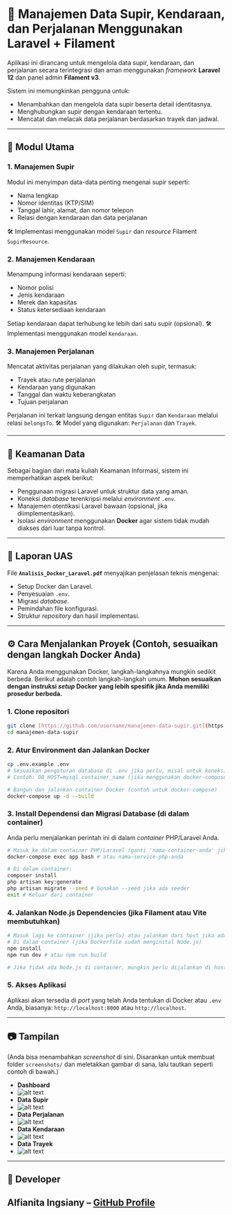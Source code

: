 # 🚗 Manajemen Data Supir, Kendaraan, dan Perjalanan Menggunakan Laravel + Filament

Aplikasi ini dirancang untuk mengelola data supir, kendaraan, dan perjalanan secara terintegrasi dan aman menggunakan *framework* **Laravel 12** dan panel admin **Filament v3**.

Sistem ini memungkinkan pengguna untuk:
* Menambahkan dan mengelola data supir beserta detail identitasnya.
* Menghubungkan supir dengan kendaraan tertentu.
* Mencatat dan melacak data perjalanan berdasarkan trayek dan jadwal.

---

## 📌 Modul Utama

### 1. Manajemen Supir

Modul ini menyimpan data-data penting mengenai supir seperti:
* Nama lengkap
* Nomor identitas (KTP/SIM)
* Tanggal lahir, alamat, dan nomor telepon
* Relasi dengan kendaraan dan data perjalanan

🛠 Implementasi menggunakan model `Supir` dan *resource* Filament `SupirResource`.

### 2. Manajemen Kendaraan

Menampung informasi kendaraan seperti:
* Nomor polisi
* Jenis kendaraan
* Merek dan kapasitas
* Status ketersediaan kendaraan

Setiap kendaraan dapat terhubung ke lebih dari satu supir (opsional).
🛠 Implementasi menggunakan model `Kendaraan`.

### 3. Manajemen Perjalanan

Mencatat aktivitas perjalanan yang dilakukan oleh supir, termasuk:
* Trayek atau rute perjalanan
* Kendaraan yang digunakan
* Tanggal dan waktu keberangkatan
* Tujuan  perjalanan

Perjalanan ini terkait langsung dengan entitas `Supir` dan `Kendaraan` melalui relasi `belongsTo`.
🛠 Model yang digunakan: `Perjalanan` dan `Trayek`.

---

## 🔐 Keamanan Data

Sebagai bagian dari mata kuliah Keamanan Informasi, sistem ini memperhatikan aspek berikut:
* Penggunaan migrasi Laravel untuk struktur data yang aman.
* Koneksi *database* terenkripsi melalui *environment* `.env`.
* Manajemen otentikasi Laravel bawaan (opsional, jika diimplementasikan).
* Isolasi *environment* menggunakan **Docker** agar sistem tidak mudah diakses dari luar tanpa kontrol.

---

## 📝 Laporan UAS

File **`Analisis_Docker_Laravel.pdf`** menyajikan penjelasan teknis mengenai:
* Setup Docker dan Laravel.
* Penyesuaian `.env`.
* Migrasi *database*.
* Pemindahan file konfigurasi.
* Struktur *repository* dan hasil implementasi.

---

## ⚙️ Cara Menjalankan Proyek (Contoh, sesuaikan dengan langkah Docker Anda)

Karena Anda menggunakan Docker, langkah-langkahnya mungkin sedikit berbeda. Berikut adalah contoh langkah-langkah umum. **Mohon sesuaikan dengan instruksi *setup* Docker yang lebih spesifik jika Anda memiliki prosedur berbeda.**

### 1. Clone repositori

```bash
git clone [https://github.com/username/manajemen-data-supir.git](https://github.com/username/manajemen-data-supir.git)
cd manajemen-data-supir
````

### 2\. Atur Environment dan Jalankan Docker

```bash
cp .env.example .env
# Sesuaikan pengaturan database di .env jika perlu, misal untuk koneksi Docker
# Contoh: DB_HOST=mysql_container_name (jika menggunakan docker-compose)

# Bangun dan jalankan container Docker (contoh untuk docker-compose)
docker-compose up -d --build
```

### 3\. Install Dependensi dan Migrasi Database (di dalam container)

Anda perlu menjalankan perintah ini di dalam *container* PHP/Laravel Anda.

```bash
# Masuk ke dalam container PHP/Laravel (ganti 'nama-container-anda' jika tahu)
docker-compose exec app bash # atau nama-service-php-anda

# Di dalam container:
composer install
php artisan key:generate
php artisan migrate --seed # Gunakan --seed jika ada seeder
exit # Keluar dari container
```

### 4\. Jalankan Node.js Dependencies (jika Filament atau Vite membutuhkan)

```bash
# Masuk lagi ke container (jika perlu) atau jalankan dari host jika ada Node.js terinstal
# Di dalam container (jika Dockerfile sudah menginstal Node.js)
npm install
npm run dev # atau npm run build

# Jika tidak ada Node.js di container, mungkin perlu dijalankan di host atau container terpisah
```

### 5\. Akses Aplikasi

Aplikasi akan tersedia di *port* yang telah Anda tentukan di Docker atau `.env` Anda, biasanya:
`http://localhost:8000` atau `http://localhost`.

-----

## 📷 Tampilan

(Anda bisa menambahkan *screenshot* di sini. Disarankan untuk membuat folder `screenshots/` dan meletakkan gambar di sana, lalu tautkan seperti contoh di bawah.)

  * **Dashboard**
  *  ![alt text](https://github.com/auwfiii/UAS_Keamanan_Informasi/blob/main/Screenshoot/dashboard.png?raw=true)
  * **Data Supir**
  * ![alt text](https://github.com/auwfiii/UAS_Keamanan_Informasi/blob/main/Screenshoot/supir.png?raw=true)
  * **Data Perjalanan**
  * ![alt text](https://github.com/auwfiii/UAS_Keamanan_Informasi/blob/main/Screenshoot/perjalanan.png?raw=true)
  * **Data Kendaraan**
  * ![alt text](https://github.com/auwfiii/UAS_Keamanan_Informasi/blob/main/Screenshoot/kendaraan.png?raw=true)
  * **Data Trayek**
  * ![alt text](https://github.com/auwfiii/UAS_Keamanan_Informasi/blob/main/Screenshoot/trayek.png?raw=true)

-----

## 👤 Developer

**Alfianita Ingsiany** – [GitHub Profile](https://www.google.com/search?q=https://github.com/auwfiii)
-----

```
```
